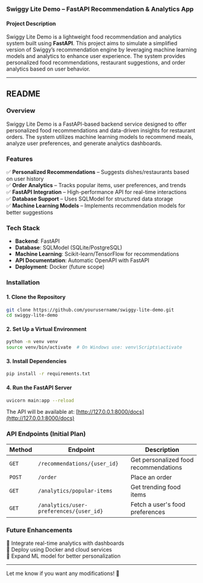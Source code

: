 ### **Swiggy Lite Demo – FastAPI Recommendation & Analytics App**  

#### **Project Description**  
Swiggy Lite Demo is a lightweight food recommendation and analytics system built using **FastAPI**. This project aims to simulate a simplified version of Swiggy’s recommendation engine by leveraging machine learning models and analytics to enhance user experience. The system provides personalized food recommendations, restaurant suggestions, and order analytics based on user behavior.

---

## **README**  

### **Overview**  
Swiggy Lite Demo is a FastAPI-based backend service designed to offer personalized food recommendations and data-driven insights for restaurant orders. The system utilizes machine learning models to recommend meals, analyze user preferences, and generate analytics dashboards.

### **Features**  
✅ **Personalized Recommendations** – Suggests dishes/restaurants based on user history  
✅ **Order Analytics** – Tracks popular items, user preferences, and trends  
✅ **FastAPI Integration** – High-performance API for real-time interactions  
✅ **Database Support** – Uses SQLModel for structured data storage  
✅ **Machine Learning Models** – Implements recommendation models for better suggestions  

### **Tech Stack**  
- **Backend**: FastAPI  
- **Database**: SQLModel (SQLite/PostgreSQL)  
- **Machine Learning**: Scikit-learn/TensorFlow for recommendations  
- **API Documentation**: Automatic OpenAPI with FastAPI  
- **Deployment**: Docker (future scope)  

### **Installation**  

#### **1. Clone the Repository**  
```bash
git clone https://github.com/yourusername/swiggy-lite-demo.git
cd swiggy-lite-demo
```

#### **2. Set Up a Virtual Environment**  
```bash
python -m venv venv
source venv/bin/activate  # On Windows use: venv\Scripts\activate
```

#### **3. Install Dependencies**  
```bash
pip install -r requirements.txt
```

#### **4. Run the FastAPI Server**  
```bash
uvicorn main:app --reload
```
The API will be available at: [http://127.0.0.1:8000/docs](http://127.0.0.1:8000/docs)  

### **API Endpoints (Initial Plan)**  
| Method | Endpoint | Description |  
|--------|---------|-------------|  
| `GET` | `/recommendations/{user_id}` | Get personalized food recommendations |  
| `POST` | `/order` | Place an order |  
| `GET` | `/analytics/popular-items` | Get trending food items |  
| `GET` | `/analytics/user-preferences/{user_id}` | Fetch a user's food preferences |  

### **Future Enhancements**  
🔹 Integrate real-time analytics with dashboards  
🔹 Deploy using Docker and cloud services  
🔹 Expand ML model for better personalization  

---

Let me know if you want any modifications! 🚀
